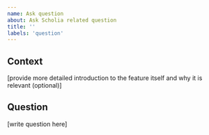 ```yaml
---
name: Ask question
about: Ask Scholia related question
title: ''
labels: 'question'
---
```



## Context

[provide more detailed introduction to the feature itself and why it is relevant (optional)]

## Question
[write question here]

